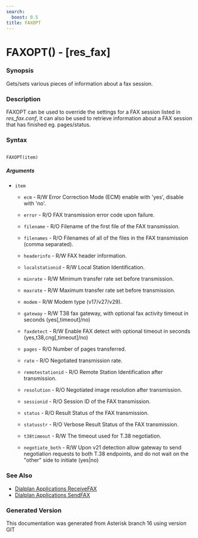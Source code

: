 ```yaml
---
search:
  boost: 0.5
title: FAXOPT
---
```


# FAXOPT() - [res_fax\]

### Synopsis

Gets/sets various pieces of information about a fax session.

### Description

FAXOPT can be used to override the settings for a FAX session listed in *res\_fax.conf*, it can also be used to retrieve information about a FAX session that has finished eg. pages/status.<br>


### Syntax


```

FAXOPT(item)
```
##### Arguments


* `item`

    * `ecm` - R/W Error Correction Mode (ECM) enable with 'yes', disable with 'no'.<br>

    * `error` - R/O FAX transmission error code upon failure.<br>

    * `filename` - R/O Filename of the first file of the FAX transmission.<br>

    * `filenames` - R/O Filenames of all of the files in the FAX transmission (comma separated).<br>

    * `headerinfo` - R/W FAX header information.<br>

    * `localstationid` - R/W Local Station Identification.<br>

    * `minrate` - R/W Minimum transfer rate set before transmission.<br>

    * `maxrate` - R/W Maximum transfer rate set before transmission.<br>

    * `modem` - R/W Modem type (v17/v27/v29).<br>

    * `gateway` - R/W T38 fax gateway, with optional fax activity timeout in seconds (yes\[,timeout\]/no)<br>

    * `faxdetect` - R/W Enable FAX detect with optional timeout in seconds (yes,t38,cng\[,timeout\]/no)<br>

    * `pages` - R/O Number of pages transferred.<br>

    * `rate` - R/O Negotiated transmission rate.<br>

    * `remotestationid` - R/O Remote Station Identification after transmission.<br>

    * `resolution` - R/O Negotiated image resolution after transmission.<br>

    * `sessionid` - R/O Session ID of the FAX transmission.<br>

    * `status` - R/O Result Status of the FAX transmission.<br>

    * `statusstr` - R/O Verbose Result Status of the FAX transmission.<br>

    * `t38timeout` - R/W The timeout used for T.38 negotiation.<br>

    * `negotiate_both` - R/W Upon v21 detection allow gateway to send negotiation requests to both T.38 endpoints, and do not wait on the "other" side to initiate (yes|no)<br>

### See Also

* [Dialplan Applications ReceiveFAX](/Asterisk_16_Documentation/API_Documentation/Dialplan_Applications/ReceiveFAX)
* [Dialplan Applications SendFAX](/Asterisk_16_Documentation/API_Documentation/Dialplan_Applications/SendFAX)


### Generated Version

This documentation was generated from Asterisk branch 16 using version GIT 
